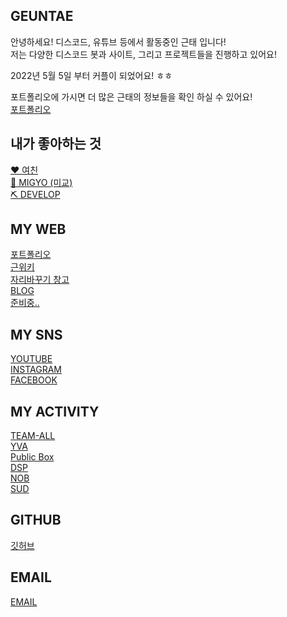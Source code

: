 ## GEUNTAE  

안녕하세요! 디스코드, 유튜브 등에서 활동중인 근태 입니다!   
저는 다양한 디스코드 봇과 사이트, 그리고 프로젝트들을 진행하고 있어요!  

2022년 5월 5일 부터 커플이 되었어요! ㅎㅎ

포트폴리오에 가시면 더 많은 근태의 정보들을 확인 하실 수 있어요!  
[포트폴리오](https://geuntae.kr)

## 내가 좋아하는 것  
[❤️ 여친]()  
[🎤 MIGYO (미교)](https://www.instagram.com/jjeon_migyo/)  
[⛏ DEVELOP]()  

## MY WEB  
[포트폴리오](https://geuntae.kr)  
[근위키](http://wiki.geuntae.kr)  
[자리바꾸기 창고](https://seat.geuntae.kr)  
[BLOG](https://blog.geuntae.kr)  
[준비중..]()  

## MY SNS
[YOUTUBE](http://geuntae.kr/youtube)  
[INSTAGRAM](https://geuntae.kr/instagram)  
[FACEBOOK](https://geuntae.kr/facebook)  

## MY ACTIVITY  
[TEAM-ALL](https://guide.1.team-all.xyz)  
[YVA](https://yva.geuntae.kr)  
[Public Box](https://discord.gg/2Kzj4ShRwN)  
[DSP](https://geuntae.kr/link/discord/dsp)  
[NOB](https://discord.gg/WVYUFcGFcX)  
[SUD](https://discord.gg/VkVaaQfStg)  

## GITHUB  
[깃허브](https://github.com/geuntae021)  

## EMAIL  

[EMAIL](mailto:geuntae@geuntae.pw)  
